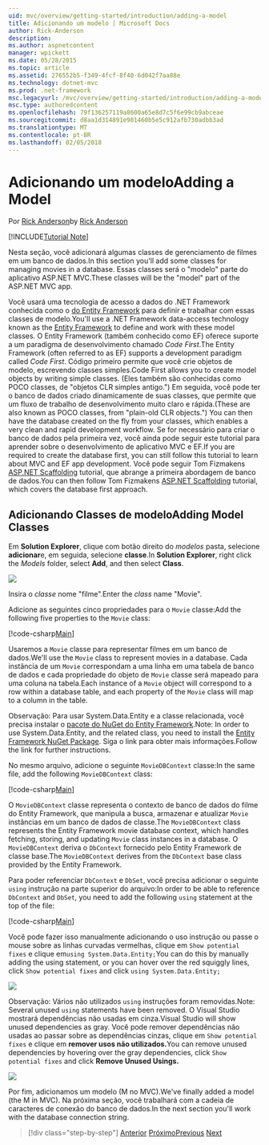 ```yaml
---
uid: mvc/overview/getting-started/introduction/adding-a-model
title: Adicionando um modelo | Microsoft Docs
author: Rick-Anderson
description: 
ms.author: aspnetcontent
manager: wpickett
ms.date: 05/28/2015
ms.topic: article
ms.assetid: 276552b5-f349-4fcf-8f40-6d042f7aa88e
ms.technology: dotnet-mvc
ms.prod: .net-framework
msc.legacyurl: /mvc/overview/getting-started/introduction/adding-a-model
msc.type: authoredcontent
ms.openlocfilehash: 79f136257119a8600a65e8d7c5f6e99cb9abceae
ms.sourcegitcommit: d8aa1d314891e981460b5e5c912afb730adbb3ad
ms.translationtype: MT
ms.contentlocale: pt-BR
ms.lasthandoff: 02/05/2018
---
```

<a name="adding-a-model"></a><span data-ttu-id="d8777-102">Adicionando um modelo</span><span class="sxs-lookup"><span data-stu-id="d8777-102">Adding a Model</span></span>
====================
<span data-ttu-id="d8777-103">Por [Rick Anderson](https://github.com/Rick-Anderson)</span><span class="sxs-lookup"><span data-stu-id="d8777-103">by [Rick Anderson](https://github.com/Rick-Anderson)</span></span>

[!INCLUDE[Tutorial Note](sample/code-location.md)]

<span data-ttu-id="d8777-104">Nesta seção, você adicionará algumas classes de gerenciamento de filmes em um banco de dados.</span><span class="sxs-lookup"><span data-stu-id="d8777-104">In this section you'll add some classes for managing movies in a database.</span></span> <span data-ttu-id="d8777-105">Essas classes será o &quot;modelo&quot; parte do aplicativo ASP.NET MVC.</span><span class="sxs-lookup"><span data-stu-id="d8777-105">These classes will be the &quot;model&quot; part of the ASP.NET MVC app.</span></span>

<span data-ttu-id="d8777-106">Você usará uma tecnologia de acesso a dados do .NET Framework conhecida como o [do Entity Framework](https://docs.microsoft.com/ef/) para definir e trabalhar com essas classes de modelo.</span><span class="sxs-lookup"><span data-stu-id="d8777-106">You'll use a .NET Framework data-access technology known as the [Entity Framework](https://docs.microsoft.com/ef/) to define and work with these model classes.</span></span> <span data-ttu-id="d8777-107">O Entity Framework (também conhecido como EF) oferece suporte a um paradigma de desenvolvimento chamado *Code First*.</span><span class="sxs-lookup"><span data-stu-id="d8777-107">The Entity Framework (often referred to as EF) supports a development paradigm called *Code First*.</span></span> <span data-ttu-id="d8777-108">Código primeiro permite que você crie objetos de modelo, escrevendo classes simples.</span><span class="sxs-lookup"><span data-stu-id="d8777-108">Code First allows you to create model objects by writing simple classes.</span></span> <span data-ttu-id="d8777-109">(Eles também são conhecidas como POCO classes, de &quot;objetos CLR simples antigo.&quot;) Em seguida, você pode ter o banco de dados criado dinamicamente de suas classes, que permite que um fluxo de trabalho de desenvolvimento muito claro e rápida.</span><span class="sxs-lookup"><span data-stu-id="d8777-109">(These are also known as POCO classes, from &quot;plain-old CLR objects.&quot;) You can then have the database created on the fly from your classes, which enables a very clean and rapid development workflow.</span></span> <span data-ttu-id="d8777-110">Se for necessário para criar o banco de dados pela primeira vez, você ainda pode seguir este tutorial para aprender sobre o desenvolvimento de aplicativo MVC e EF.</span><span class="sxs-lookup"><span data-stu-id="d8777-110">If you are required to create the database first, you can still follow this tutorial to learn about MVC and EF app development.</span></span> <span data-ttu-id="d8777-111">Você pode seguir Tom Fizmakens [ASP.NET Scaffolding](xref:visual-studio/overview/2013/aspnet-scaffolding-overview) tutorial, que abrange a primeira abordagem de banco de dados.</span><span class="sxs-lookup"><span data-stu-id="d8777-111">You can then follow Tom Fizmakens [ASP.NET Scaffolding](xref:visual-studio/overview/2013/aspnet-scaffolding-overview) tutorial, which covers the database first approach.</span></span>

## <a name="adding-model-classes"></a><span data-ttu-id="d8777-112">Adicionando Classes de modelo</span><span class="sxs-lookup"><span data-stu-id="d8777-112">Adding Model Classes</span></span>

<span data-ttu-id="d8777-113">Em **Solution Explorer**, clique com botão direito do *modelos* pasta, selecione **adicionar**e, em seguida, selecione **classe**.</span><span class="sxs-lookup"><span data-stu-id="d8777-113">In **Solution Explorer**, right click the *Models* folder, select **Add**, and then select **Class**.</span></span>

![](adding-a-model/_static/image1.png)

<span data-ttu-id="d8777-114">Insira o *classe* nome &quot;filme&quot;.</span><span class="sxs-lookup"><span data-stu-id="d8777-114">Enter the *class* name &quot;Movie&quot;.</span></span>

<span data-ttu-id="d8777-115">Adicione as seguintes cinco propriedades para o `Movie` classe:</span><span class="sxs-lookup"><span data-stu-id="d8777-115">Add the following five properties to the `Movie` class:</span></span>

[!code-csharp[Main](adding-a-model/samples/sample1.cs)]

<span data-ttu-id="d8777-116">Usaremos a `Movie` classe para representar filmes em um banco de dados.</span><span class="sxs-lookup"><span data-stu-id="d8777-116">We'll use the `Movie` class to represent movies in a database.</span></span> <span data-ttu-id="d8777-117">Cada instância de um `Movie` correspondam a uma linha em uma tabela de banco de dados e cada propriedade do objeto de `Movie` classe será mapeado para uma coluna na tabela.</span><span class="sxs-lookup"><span data-stu-id="d8777-117">Each instance of a `Movie` object will correspond to a row within a database table, and each property of the `Movie` class will map to a column in the table.</span></span>

<span data-ttu-id="d8777-118">Observação: Para usar System.Data.Entity e a classe relacionada, você precisa instalar o [pacote do NuGet do Entity Framework](https://www.nuget.org/packages/EntityFramework/).</span><span class="sxs-lookup"><span data-stu-id="d8777-118">Note: In order to use System.Data.Entity, and the related class, you need to install the [Entity Framework NuGet Package](https://www.nuget.org/packages/EntityFramework/).</span></span> <span data-ttu-id="d8777-119">Siga o link para obter mais informações.</span><span class="sxs-lookup"><span data-stu-id="d8777-119">Follow the link for further instructions.</span></span>

<span data-ttu-id="d8777-120">No mesmo arquivo, adicione o seguinte `MovieDBContext` classe:</span><span class="sxs-lookup"><span data-stu-id="d8777-120">In the same file, add the following `MovieDBContext` class:</span></span>

[!code-csharp[Main](adding-a-model/samples/sample2.cs?highlight=2,15-18)]

<span data-ttu-id="d8777-121">O `MovieDBContext` classe representa o contexto de banco de dados do filme do Entity Framework, que manipula a busca, armazenar e atualizar `Movie` instâncias em um banco de dados de classe.</span><span class="sxs-lookup"><span data-stu-id="d8777-121">The `MovieDBContext` class represents the Entity Framework movie database context, which handles fetching, storing, and updating `Movie` class instances in a database.</span></span> <span data-ttu-id="d8777-122">O `MovieDBContext` deriva o `DbContext` fornecido pelo Entity Framework de classe base.</span><span class="sxs-lookup"><span data-stu-id="d8777-122">The `MovieDBContext` derives from the `DbContext` base class provided by the Entity Framework.</span></span>

<span data-ttu-id="d8777-123">Para poder referenciar `DbContext` e `DbSet`, você precisa adicionar o seguinte `using` instrução na parte superior do arquivo:</span><span class="sxs-lookup"><span data-stu-id="d8777-123">In order to be able to reference `DbContext` and `DbSet`, you need to add the following `using` statement at the top of the file:</span></span>

[!code-csharp[Main](adding-a-model/samples/sample3.cs)]

<span data-ttu-id="d8777-124">Você pode fazer isso manualmente adicionando o uso instrução ou passe o mouse sobre as linhas curvadas vermelhas, clique em `Show potential fixes` e clique em`using System.Data.Entity;`</span><span class="sxs-lookup"><span data-stu-id="d8777-124">You can do this by manually adding the using statement, or you can hover over the red squiggly lines, click `Show potential fixes` and click `using System.Data.Entity;`</span></span>

![](adding-a-model/_static/image2.png)

<span data-ttu-id="d8777-125">Observação: Vários não utilizados `using` instruções foram removidas.</span><span class="sxs-lookup"><span data-stu-id="d8777-125">Note: Several unused `using` statements have been removed.</span></span> <span data-ttu-id="d8777-126">O Visual Studio mostrará dependências não usadas em cinza.</span><span class="sxs-lookup"><span data-stu-id="d8777-126">Visual Studio will show unused dependencies as gray.</span></span> <span data-ttu-id="d8777-127">Você pode remover dependências não usadas ao passar sobre as dependências cinzas, clique em `Show potential fixes` e clique em **remover usos não utilizados.**</span><span class="sxs-lookup"><span data-stu-id="d8777-127">You can remove unused dependencies by hovering over the gray dependencies, click `Show potential fixes` and click **Remove Unused Usings.**</span></span>

![](adding-a-model/_static/image3.png)

<span data-ttu-id="d8777-128">Por fim, adicionamos um modelo (M no MVC).</span><span class="sxs-lookup"><span data-stu-id="d8777-128">We've finally added a model (the M in MVC).</span></span> <span data-ttu-id="d8777-129">Na próxima seção, você trabalhará com a cadeia de caracteres de conexão do banco de dados.</span><span class="sxs-lookup"><span data-stu-id="d8777-129">In the next section you'll work with the database connection string.</span></span>

>[!div class="step-by-step"]
<span data-ttu-id="d8777-130">[Anterior](adding-a-view.md)
[Próximo](creating-a-connection-string.md)</span><span class="sxs-lookup"><span data-stu-id="d8777-130">[Previous](adding-a-view.md)
[Next](creating-a-connection-string.md)</span></span>
